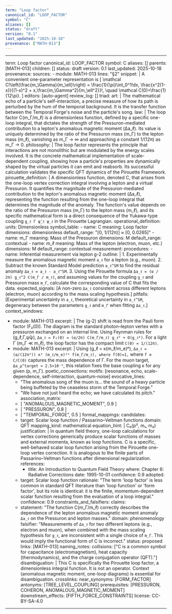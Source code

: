 ```yaml
---
term: "Loop factor"
canonical_id: "LOOP_FACTOR"
symbol: "C"
aliases: []
status: "draft"
version: "0.1"
last_updated: "2025-10-18"
provenance: ["MATH-013"]
---
```


---
term: Loop factor
canonical_id: LOOP_FACTOR
symbol: C
aliases: []
parents: [MATH-013]
children: []
status: draft
version: 0.1
last_updated: 2025-10-18
provenance:
  sources:
    - module: MATH-013
      lines: "§2"
      snippet: |
        A convenient one-parameter representation is
        [
        \mathcal C!\left(\frac{m_\Gamma}{m_\ell}\right)
        = \frac{1}{\pi}\int_0^1!dx,
        \frac{x^2(1-x)}{(1-x)^2 + x,\frac{m_\Gamma^2}{m_\ell^2}}!,
        \quad \mathcal C(0)=\frac{1}{12\pi}.
        ]
  editors: [auto-agent]
  review_log: []
triad:
  art: |
    The mathematical echo of a particle's self-interaction, a precise measure of how its path is perturbed by the hum of the temporal background. It is the transfer function between the Temporal Forge's noise and the particle's song.
  law: |
    The loop factor C(m_Γ/m_ℓ) is a dimensionless function, defined by a specific one-loop integral, that dictates the strength of the Pressuron-mediated contribution to a lepton's anomalous magnetic moment (Δa_ℓ). Its value is uniquely determined by the ratio of the Pressuron mass (m_Γ) to the lepton mass (m_ℓ), vanishing as m_Γ → ∞ and approaching a constant 1/(12π) as m_Γ → 0.
  philosophy: |
    The loop factor represents the principle that interactions are not monolithic but are modulated by the energy scales involved. It is the concrete mathematical implementation of scale-dependent coupling, showing how a particle's properties are dynamically shaped by the virtual particles it can emit and reabsorb. Its successful calculation validates the specific QFT dynamics of the Pirouette Framework.
pirouette_definition: |
  A dimensionless function, denoted C, that arises from the one-loop vertex correction integral involving a lepton and a virtual Pressuron. It quantifies the magnitude of the Pressuron-mediated contribution to the lepton's anomalous magnetic moment (Δa_ℓ), representing the function resulting from the one-loop integral that determines the magnitude of the anomaly. The function's value depends on the ratio of the Pressuron mass (m_Γ) to the lepton mass (m_ℓ), and its specific mathematical form is a direct consequence of the Yukawa-type coupling `g_ℓ Γ ψ̄_ℓ ψ_ℓ` in the Pirouette Lagrangian.
operational_definition:
  units: Dimensionless
  symbol_table:
    - name: C
      meaning: Loop factor
      dimensions: dimensionless
      default_range: "[0, 1/(12π)] ≈ [0, 0.0265]"
    - name: m_Γ
      meaning: Mass of the Pressuron
      dimensions: M
      default_range: contextual
    - name: m_ℓ
      meaning: Mass of the lepton (electron, muon, etc.)
      dimensions: M
      default_range: contextual
  measurement:
    procedures:
      - name: Inferential measurement via lepton g-2
        outline: |
          1. Experimentally measure the anomalous magnetic moment `a_ℓ` for a lepton (e.g., muon).
          2. Subtract the known Standard Model prediction `a_ℓ^SM` to find the residual anomaly `Δa_ℓ = a_ℓ - a_ℓ^SM`.
          3. Using the Pirouette formula `Δa_ℓ = (α / 2π) g_ℓ^2 C(m_Γ / m_ℓ)`, and assuming values for the coupling `g_ℓ` and Pressuron mass `m_Γ`, calculate the corresponding value of C that fits the data.
        expected_signals: [A non-zero `Δa_ℓ` consistent across different leptons (electron, muon) according to the mass scaling hypothesis.]
        pitfalls: [Experimental uncertainty in `a_ℓ`, theoretical uncertainty in `a_ℓ^SM`, degeneracy between the parameters `g_ℓ` and `m_Γ` when fitting `Δa_ℓ`.]
context_windows:
  - module: MATH-013
    excerpt: |
      The (g-2) shift is read from the Pauli form factor (F₂(0)). The diagram is the standard photon–lepton vertex with a pressuron exchanged on an internal line. Using Feynman rules for (g_ℓ,Γ,ψ̄ψ),
      `Δa_ℓ = F₂(0) = (α/2π) C(m_Γ/m_ℓ) g_ℓ² + O(g_ℓ⁴)`.
      For a light Γ (m_Γ ≪ m_ℓ), the loop factor has the compact limit `C(0) = 1/(12π)`.
  - module: MATH-013
    excerpt: |
      Using (g_ℓ = κ(m_ℓ/m_e)ᵖ),
      `Δa_ℓ = (α/(12π²)) κ² (m_ℓ/m_e)²ᵖ f(m_Γ/m_ℓ), where f(0)=1,`
      where `f ≡ C/C(0)` captures the mass dependence of Γ. For the muon target, `Δa_μ^target ≃ 2.5×10⁻⁹`, this relation fixes the base coupling κ for any given (p, m_Γ).
poetic_connections:
  motifs: [resonance, echo, scale-dependence, self-interaction, quantum-noise]
  evocative_lines:
    - "The anomalous song of the muon is... the sound of a heavy particle being buffeted by the ceaseless storm of the Temporal Forge."
    - "We have not just heard the echo; we have calculated its pitch."
  association_matrix:
    - [ "ANOMALOUS_MAGNETIC_MOMENT", 0.9 ]
    - [ "PRESSURON", 0.8 ]
    - [ "TEMPORAL_FORGE", 0.5 ]
formal_mappings:
  candidates:
    - target: Scalar loop function / Passarino–Veltman functions
      domain: QFT
      mapping_kind: mathematical
      equation_hint: |
        C₀(p², m₁, m₂)
      justification: |
        In quantum field theory, one-loop calculations for vertex corrections generically produce scalar functions of masses and external momenta, known as loop functions. C is a specific, well-behaved scalar loop function arising from the Pirouette one-loop vertex correction. It is analogous to the finite parts of Passarino–Veltman functions after dimensional regularization.
      references:
        - title: An Introduction to Quantum Field Theory
          where: Chapter 6: Radiative Corrections
          date: 1995-10-01
      confidence: 0.9
  adopted:
    - target: Scalar loop function
      rationale: "The term 'loop factor' is less common in standard QFT literature than 'loop function' or 'form factor', but its role is identical: it is the finite, momentum-dependent scalar function resulting from the evaluation of a loop integral."
      confidence: 0.9
constraints_and_falsifiers:
  claims:
    - statement: "The function C(m_Γ/m_ℓ) correctly describes the dependence of the lepton anomalous magnetic moment anomaly `Δa_ℓ` on the Pressuron and lepton masses."
      domain: phenomenology
      falsifier: "Measurements of `Δa_ℓ` for two different leptons (e.g., electron and muon), when combined with the mass scaling hypothesis for `g_ℓ`, are inconsistent with a single choice of `m_Γ`. This would imply the functional form of C is incorrect."
      status: proposed
      links: [MATH-013]
naming_notes:
  collisions: ["C is a common symbol for capacitance (electromagnetism), heat capacity (thermodynamics), and the charge conjugation operator (QFT)."]
  disambiguation: |
    This C is specifically the Pirouette loop factor, a dimensionless integral function. It is not an operator. Context (anomalous magnetic moment, one-loop diagrams) is essential for disambiguation.
crosslinks:
  near_synonyms: [FORM_FACTOR]
  antonyms: [TREE_LEVEL_COUPLING]
  prerequisites: [PRESSURON, COHERON, ANOMALOUS_MAGNETIC_MOMENT]
  downstream_effects: [FIFTH_FORCE_CONSTRAINTS]
license: CC-BY-SA-4.0
---